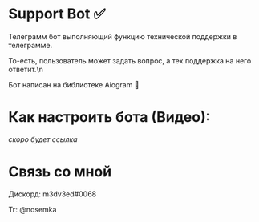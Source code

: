 # Support Bot ✅
Телеграмм бот выполняющий функцию технической поддержки в телеграмме.

То-есть, пользователь может задать вопрос, а тех.поддержка на него ответит.\n

Бот написан на библиотеке Aiogram 🤖

# Как настроить бота (Видео):
*скоро будет ссылка*


# Связь со мной
Дискорд: m3dv3ed#0068

Тг: @nosemka
